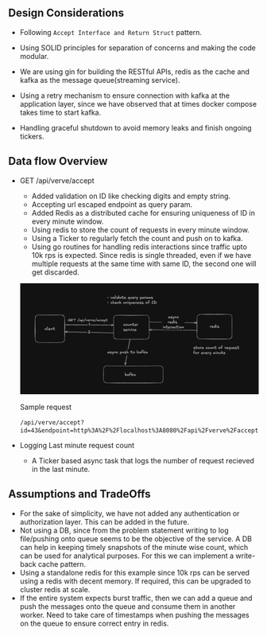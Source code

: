 ## Design Considerations

- Following `Accept Interface and Return Struct` pattern.
- Using SOLID principles for separation of concerns and making the code modular.

- We are using gin for building the RESTful APIs, redis as the cache and kafka as the message queue(streaming service).
- Using a retry mechanism to ensure connection with kafka at the application layer, since we have observed that at times docker compose takes time to start kafka.
- Handling graceful shutdown to avoid memory leaks and finish ongoing tickers. 

## Data flow Overview

- GET /api/verve/accept
    - Added validation on ID like checking digits and empty string.
    - Accepting url escaped endpoint as query param.
    - Added Redis as a distributed cache for ensuring uniqueness of ID in every minute window.
    - Using redis to store the count of requests in every minute window.
    - Using a Ticker to regularly fetch the count and push on to kafka.
    - Using go routines for handling redis interactions since traffic upto 10k rps is expected. Since redis is single threaded, even if we have multiple requests at the same time with same ID, the second one will get discarded. 

    ![alt text](./images/image.png)

    Sample request
    ```shell
    /api/verve/accept?id=43&endpoint=http%3A%2F%2Flocalhost%3A8080%2Fapi%2Fverve%2Faccept
    ```
- Logging Last minute request count
    - A Ticker based async task that logs the number of request recieved in the last minute.

## Assumptions and TradeOffs

- For the sake of simplicity, we have not added any authentication or authorization layer. This can be added in the future.
- Not using a DB, since from the problem statement writing to log file/pushing onto queue seems to be the objective of the service. A DB can help in keeping timely snapshots of the minute wise count, which can be used for analytical purposes. For this we can implement a write-back cache pattern.
- Using a standalone redis for this example since 10k rps can be served using a redis with decent memory. If required, this can be upgraded to cluster redis at scale.
- If the entire system expects burst traffic, then we can add a queue and push the messages onto the queue and consume them in another worker. Need to take care of timestamps when pushing the messages on the queue to ensure correct entry in redis. 
